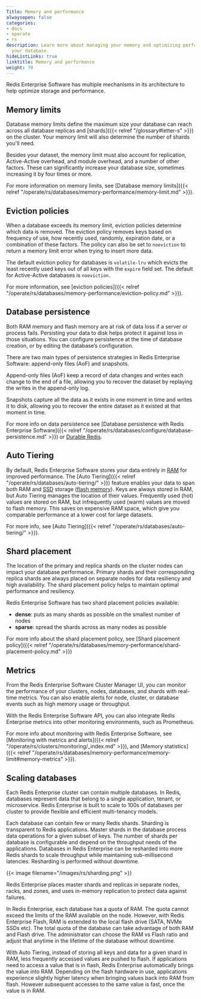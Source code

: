 ```yaml
---
Title: Memory and performance
alwaysopen: false
categories:
- docs
- operate
- rs
description: Learn more about managing your memory and optimizing performance for
  your database.
hideListLinks: true
linktitle: Memory and performance
weight: 70
---
```

Redis Enterprise Software has multiple mechanisms in its
architecture to help optimize storage and performance.

## Memory limits

Database memory limits define the maximum size your database can reach across all database replicas and [shards]({{< relref "/glossary#letter-s" >}}) on the cluster. Your memory limit will also determine the number of shards you'll need.

Besides your dataset, the memory limit must also account for replication, Active-Active overhead, and module overhead, and a number of other factors. These can significantly increase your database size, sometimes increasing it by four times or more.

For more information on memory limits, see [Database memory limits]({{< relref "/operate/rs/databases/memory-performance/memory-limit.md" >}}).

## Eviction policies

When a database exceeds its memory limit, eviction policies determine which data is removed. The eviction policy removes keys based on frequency of use, how recently used, randomly, expiration date, or a combination of these factors. The policy can also be set to `noeviction` to return a memory limit error when trying to insert more data.

The default eviction policy for databases is `volatile-lru` which evicts the least recently used keys out of all keys with the `expire` field set. The default for Active-Active databases is `noeviction`.

For more information, see [eviction policies]({{< relref "/operate/rs/databases/memory-performance/eviction-policy.md" >}}).

## Database persistence

Both RAM memory and flash memory are at risk of data loss if a server or process fails. Persisting your data to disk helps protect it against loss in those situations. You can configure persistence at the time of database creation, or by editing the database’s configuration.

There are two main types of persistence strategies in Redis Enterprise Software: append-only files (AoF) and snapshots.

Append-only files (AoF) keep a record of data changes and writes each change to the end of a file, allowing you to recover the dataset by replaying the writes in the append-only log.

Snapshots capture all the data as it exists in one moment in time and writes it to disk, allowing you to recover the entire dataset as it existed at that moment in time.

For more info on data persistence see [Database persistence with Redis Enterprise Software]({{< relref "/operate/rs/databases/configure/database-persistence.md" >}}) or [Durable Redis](https://redis.com/redis-enterprise/technology/durable-redis/).

## Auto Tiering 

By default, Redis Enterprise Software stores your data entirely in [RAM](https://en.wikipedia.org/wiki/Random-access_memory) for improved performance. The [Auto Tiering]({{< relref "/operate/rs/databases/auto-tiering/" >}}) feature enables your data to span both RAM and [SSD](https://en.wikipedia.org/wiki/Solid-state_drive) storage ([flash memory](https://en.wikipedia.org/wiki/Flash_memory)). Keys are always stored in RAM, but Auto Tiering manages the location of their values. Frequently used (hot) values are stored on RAM, but infrequently used (warm) values are moved to flash memory. This saves on expensive RAM space, which give you comparable performance at a lower cost for large datasets.

For more info, see [Auto Tiering]({{< relref "/operate/rs/databases/auto-tiering/" >}}).

## Shard placement

The location of the primary and replica shards on the cluster nodes can impact your database performance.
Primary shards and their corresponding replica shards are always placed on separate nodes for data resiliency and high availability.
The shard placement policy helps to maintain optimal performance and resiliency.

Redis Enterprise Software has two shard placement policies available:

- **dense**: puts as many shards as possible on the smallest number of nodes
- **sparse**: spread the shards across as many nodes as possible

For more info about the shard placement policy, see [Shard placement policy]({{< relref "/operate/rs/databases/memory-performance/shard-placement-policy.md" >}})

## Metrics

From the Redis Enterprise Software Cluster Manager UI, you can monitor the performance of your clusters, nodes, databases, and shards with real-time metrics. You can also enable alerts for node, cluster, or database events such as high memory usage or throughput.

With the Redis Enterprise Software API, you can also integrate Redis Enterprise metrics into other monitoring environments, such as Prometheus.

For more info about monitoring with Redis Enterprise Software, see [Monitoring with metrics and alerts]({{< relref "/operate/rs/clusters/monitoring/_index.md" >}}), and [Memory statistics]({{< relref "/operate/rs/databases/memory-performance/memory-limit#memory-metrics" >}}).

## Scaling databases

Each Redis Enterprise cluster can contain multiple databases. In Redis,
databases represent data that belong to a single application, tenant, or
microservice. Redis Enterprise is built to scale to 100s of databases
per cluster to provide flexible and efficient multi-tenancy models.

Each database can contain few or many Redis shards. Sharding is
transparent to Redis applications. Master shards in the database process
data operations for a given subset of keys. The number of shards per
database is configurable and depend on the throughput needs of the
applications. Databases in Redis Enterprise can be resharded into more
Redis shards to scale throughput while maintaining sub-millisecond
latencies. Resharding is performed without downtime.

{{< image filename="/images/rs/sharding.png" >}}

Redis Enterprise places master shards and replicas in separate
nodes, racks, and zones, and uses in-memory replication to protect data
against failures.

In Redis Enterprise, each database has a quota of RAM. The quota cannot
exceed the limits of the RAM available on the node. However, with Redis
Enterprise Flash, RAM is extended to the local flash drive (SATA, NVMe
SSDs etc). The total quota of the database can take advantage of both
RAM and Flash drive. The administrator can choose the RAM vs Flash ratio
and adjust that anytime in the lifetime of the database without
downtime.

With Auto Tiering, instead of storing all keys and data for a
given shard in RAM, less frequently accessed values are pushed to flash.
If applications need to access a value that is in flash, Redis
Enterprise automatically brings the value into RAM. Depending on the
flash hardware in use, applications experience slightly higher latency
when bringing values back into RAM from flash. However subsequent
accesses to the same value is fast, once the value is in RAM.